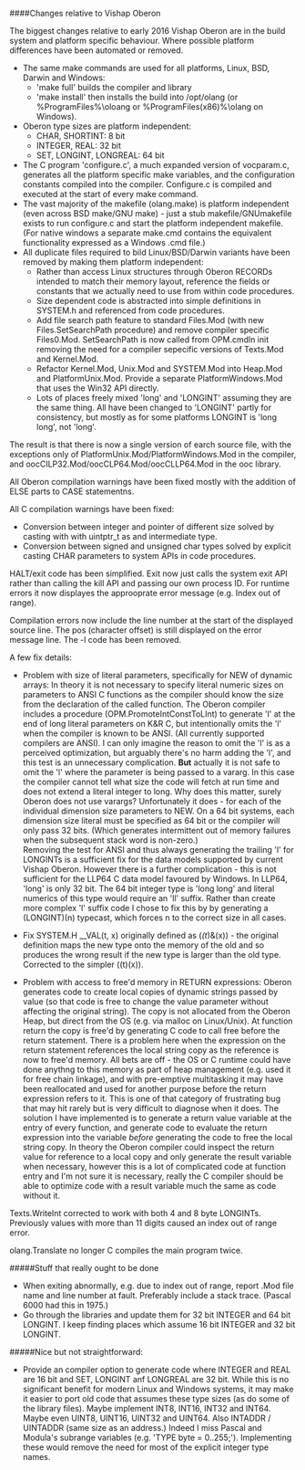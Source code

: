 ####Changes relative to Vishap Oberon

The biggest changes relative to early 2016 Vishap Oberon are in the build system and platform specific behaviour. Where possible platform differences have been automated or removed.

 - The same make commands are used for all platforms, Linux, BSD, Darwin and Windows:
   - 'make full' builds the compiler and library
   - 'make install' then installs the build into /opt/olang (or %ProgramFiles%\oloang or %ProgramFiles(x86)%\olang on Windows).
 - Oberon type sizes are platform independent:
   - CHAR, SHORTINT: 8 bit
   - INTEGER, REAL: 32 bit
   - SET, LONGINT, LONGREAL: 64 bit
 - The C program 'configure.c', a much expanded version of vocparam.c, generates all the platform specific make variables, and the configuration constants compiled into the compiler. Configure.c is compiled and executed at the start of every make command.
 - The vast majority of the makefile (olang.make) is platform independent (even across BSD make/GNU make) - just a stub makefile/GNUmakefile exists to run configure.c and start the platform independent makefile. (For native windows a separate make.cmd contains the equivalent functionality expressed as a Windows .cmd file.)
 - All duplicate files required to bild Linux/BSD/Darwin variants have been removed by making them platform independent:
   - Rather than access Linux structures through Oberon RECORDs intended to match their memory layout, reference the
     fields or constants that we actually need to use from within code procedures.
   - Size dependent code is abstracted into simple definitions in SYSTEM.h and referenced from code procedures.
   - Add file search path feature to standard Files.Mod (with new Files.SetSearchPath procedure) and remove compiler
     specific Files0.Mod. SetSearchPath is now called from OPM.cmdln init removing the need for a compiler sepecific versions of Texts.Mod and Kernel.Mod.
   - Refactor Kernel.Mod, Unix.Mod and SYSTEM.Mod into Heap.Mod and PlatformUnix.Mod. Provide a separate PlatformWindows.Mod that uses the Win32 API directly.
   - Lots of places freely mixed 'long' and 'LONGINT' assuming they are the same thing. All have been changed to 'LONGINT' partly for consistency, but mostly as for some platforms LONGINT is 'long long', not 'long'.

The result is that there is now a single version of earch source file, with the exceptions only of PlatformUnix.Mod/PlatformWindows.Mod in the compiler, and oocCILP32.Mod/oocCLP64.Mod/oocCLLP64.Mod in the ooc library.

All Oberon compilation warnings have been fixed mostly with the addition of ELSE parts to CASE statementns.

All C compilation warnings have been fixed:
 - Conversion between integer and pointer of different size solved by casting with with uintptr_t as and intermediate type.
 - Conversion between signed and unsigned char types solved by explicit casting CHAR parameters to system APIs in code procedures.

HALT/exit code has been simplified. Exit now just calls the system exit API rather than calling the kill API and passing our own process ID. For runtime errors it now displayes the approoprate error message (e.g. Index out of range).

Compilation errors now include the line number at the start of the displayed source line. The pos (character offset) is still displayed on the error message line. The -l code has been removed. 

A few fix details:

 - Problem with size of literal parameters, specifically for NEW of dynamic arrays: In theory it is not necessary to specify literal numeric sizes on parameters to ANSI C functions as the compiler should know the size from the declaration of the called function. 
The Oberon compiler includes a procedure (OPM.PromoteIntConstToLInt) to generate 'l' at the end of long literal parameters on K&R C, but intentionally omits the 'l' when the compiler is known to be ANSI. (All currently supported compilers are ANSI). 
I can only imagine the reason to omit the 'l' is as a perceived optimization, but arguably there's no harm adding the 'l', and this test is an unnecessary complication.
**But** actually it is not safe to omit the 'l' where the parameter is being passed to a vararg. In this case the compiler cannot tell what size the code will fetch at run time and does not extend a literal integer to long. 
Why does this matter, surely Oberon does not use varargs? 
Unfortunately it does - for each of the individual dimension size parameters to NEW. On a 64 bit systems, each dimension size literal must be specified as 64 bit or the compiler will only pass 32 bits. (Which generates intermittent out of memory failures when the subsequent stack word is non-zero.)  
Removing the test for ANSI and thus always generating the trailing 'l' for LONGINTs is a sufficient fix for the data models supported by current Vishap Oberon. 
However there is a further complication - this is not sufficient for the LLP64 C data model favoured by Windows. In LLP64, 'long' is only 32 bit. The 64 bit integer type is  'long long' and literal numerics of this type would require an 'll' suffix. 
Rather than create more complex 'l' suffix code I chose to fix this by by generating a (LONGINT)(n) typecast, which forces n to the correct size in all cases.

 - Fix SYSTEM.H __VAL(t, x) originally defined as (*(t*)&(x)) - the original definition maps the new type onto the memory of the old and so produces the wrong result if the new type is larger than the old type. Corrected to the simpler ((t)(x)).

 - Problem with access to free'd memory in RETURN expressions: Oberon generates code to create local copies of dynamic strings passed by value (so that code is free to change the value parameter without affecting the original string). 
The copy is not allocated from the Oberon Heap, but direct from the OS (e.g. via malloc on Linux/Unix). At function return the copy is free'd by generating C code to call free before the return statement. 
There is a problem here when the expression on the return statement references the local string copy as the reference is now to free'd memory. 
All bets are off - the OS or C runtime could have done anythng to this memory as part of heap management (e.g. used it for free chain linkage), and with pre-emptive multitasking it may have been reallocated and used for another purpose before the return expression refers to it. 
This is one of that category of frustrating bug that may hit rarely but is very difficult to diagnose when it does. 
The solution I have implemented is to generate a return value variable at the entry of every function, and generate code to evaluate the return expression into the variable *before* generating the code to free the local string copy. 
In theory the Oberon compiler could inspect the return value for reference to a local copy and only generate the result variable when necessary, however this is a lot of complicated code at function entry and I'm not sure it is necessary, really the C compiler should be able to optimize code with a result variable much the same as code without it.

Texts.WriteInt corrected to work with both 4 and 8 byte LONGINTs. Previously values with more than 11 digits caused an index out of range error.

olang.Translate no longer C compiles the main program twice.

#####Stuff that really ought to be done

 - When exiting abnormally, e.g. due to index out of range, report .Mod file name and line number at fault. Preferably include a stack trace. (Pascal 6000 had this in 1975.)
 - Go through the libraries and update them for 32 bit INTEGER and 64 bit LONGINT. I keep finding places which assume 16 bit INTEGER and 32 bit LONGINT.

#####Nice but not straightforward:
 
 - Provide an compiler option to generate code where INTEGER and REAL are 16 bit and SET, LONGINT anf LONGREAL are 32 bit. While this is no significant benefit for modern Linux and Windows systems, it may make it easier to port old code that assumes these type sizes (as do some of the library files). Maybe implement INT8, INT16, INT32 and INT64. Maybe even UINT8, UINT16, UINT32 and UINT64. Also INTADDR / UINTADDR (same size as an address.) Indeed I miss Pascal and Modula's subrange variables (e.g. 'TYPE byte = 0..255;'). Implementing these would remove the need for most of the explicit integer type names.
 
